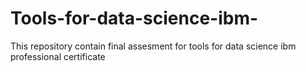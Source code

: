 # Tools-for-data-science-ibm-
This repository contain final assesment for tools for data science ibm professional certificate
